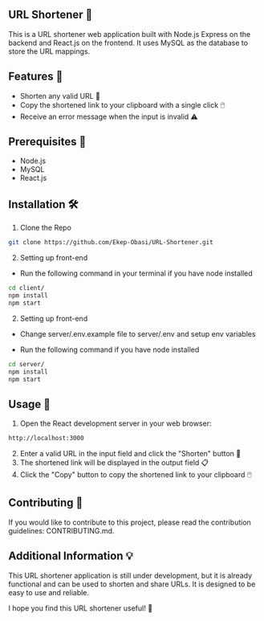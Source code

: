 ## **URL Shortener 🔗**

This is a URL shortener web application built with Node.js Express on the backend and React.js on the frontend. It uses MySQL as the database to store the URL mappings.

## **Features 🚀**

* Shorten any valid URL 🎯
* Copy the shortened link to your clipboard with a single click 🖱️
* Receive an error message when the input is invalid ⚠️

## **Prerequisites 🧰**

* Node.js 
* MySQL 
* React.js 

## **Installation 🛠️**

1. Clone the Repo

```sh
git clone https://github.com/Ekep-Obasi/URL-Shortener.git
```

2. Setting up front-end

- Run the following command in your terminal if you have node installed

```sh
cd client/
npm install
npm start
```

2. Setting up front-end

- Change server/.env.example file to server/.env and setup env variables

- Run the following command if you have node installed
```sh
cd server/
npm install
npm start
```


## **Usage 💁**

1. Open the React development server in your web browser:

```sh
http://localhost:3000
```

2. Enter a valid URL in the input field and click the "Shorten" button 🎯
3. The shortened link will be displayed in the output field 📋
4. Click the "Copy" button to copy the shortened link to your clipboard 🖱️

## **Contributing 🤝**

If you would like to contribute to this project, please read the contribution guidelines: CONTRIBUTING.md.

## **Additional Information 💡**

This URL shortener application is still under development, but it is already functional and can be used to shorten and share URLs. It is designed to be easy to use and reliable.

I hope you find this URL shortener useful! 🥳
